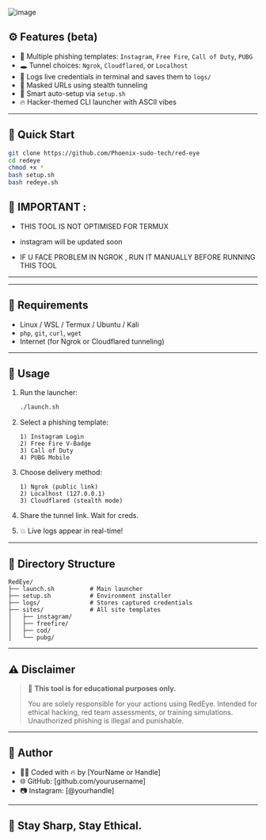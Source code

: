 ![image](https://github.com/user-attachments/assets/35b24c8e-33b4-414a-a361-075c92786386)



## ⚙️ Features (beta)

- 🎯 Multiple phishing templates: `Instagram`, `Free Fire`, `Call of Duty`, `PUBG`
- 🕳️ Tunnel choices: `Ngrok`, `Cloudflared`, or `Localhost`
- 💾 Logs live credentials in terminal and saves them to `logs/`
- 🔐 Masked URLs using stealth tunneling
- 🧠 Smart auto-setup via `setup.sh`
- 🔥 Hacker-themed CLI launcher with ASCII vibes

---

## 🚀 Quick Start

```bash
git clone https://github.com/Phoenix-sudo-tech/red-eye
cd redeye
chmod +x *
bash setup.sh
bash redeye.sh      
````

## 🧰 IMPORTANT : 


* THIS TOOL IS NOT OPTIMISED FOR TERMUX

* instagram will be updated soon

* IF U FACE PROBLEM IN NGROK , RUN IT MANUALLY BEFORE RUNNING THIS TOOL

---



---

## 🧰 Requirements

* Linux / WSL / Termux / Ubuntu / Kali
* `php`, `git`, `curl`, `wget`
* Internet (for Ngrok or Cloudflared tunneling)

---

## 🧪 Usage

1. Run the launcher:

   ```bash
   ./launch.sh
   ```

2. Select a phishing template:

   ```
   1) Instagram Login
   2) Free Fire V-Badge
   3) Call of Duty
   4) PUBG Mobile
   ```

3. Choose delivery method:

   ```
   1) Ngrok (public link)
   2) Localhost (127.0.0.1)
   3) Cloudflared (stealth mode)
   ```

4. Share the tunnel link. Wait for creds.

5. 💥 Live logs appear in real-time!

---

## 📁 Directory Structure

```
RedEye/
├── launch.sh          # Main launcher
├── setup.sh           # Environment installer
├── logs/              # Stores captured credentials
├── sites/             # All site templates
│   ├── instagram/
│   ├── freefire/
│   ├── cod/
│   └── pubg/
```

---

## ⚠️ Disclaimer

> 🚨 **This tool is for educational purposes only.**
>
> You are solely responsible for your actions using RedEye.
> Intended for ethical hacking, red team assessments, or training simulations.
> Unauthorized phishing is illegal and punishable.

---

## 🧠 Author

* 🧑‍💻 Coded with 🔥 by \[YourName or Handle]
* 🌐 GitHub: \[github.com/yourusername]
* 📷 Instagram: \[@yourhandle]

---

## 🦾 Stay Sharp, Stay Ethical.

